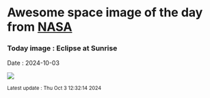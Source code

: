 
# Awesome space image of the day from [NASA](https://api.nasa.gov/)

### Today image : Eclipse at Sunrise
Date : 2024-10-03

![](https://apod.nasa.gov/apod/image/2410/earliestsolareclipse1024.jpg)

<small>Latest update : Thu Oct  3 12:32:14 2024</small>
        